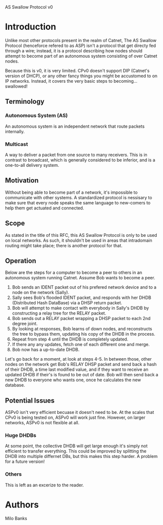 AS Swallow Protocol v0

# Introduction
Unlike most other protocols present in the realm of Catnet, The AS Swallow Protocol (henceforce refered
to as ASP) isn't a protocol that get directy fed through a wire; instead, it is a protocol describing
how nodes should attempt to become part of an autonomous system consisting of over Catnet nodes.

Because this is v0, it is very limited. CPv0 doesn't support DIP (Catnet's version of DHCP), or any
other fancy things you might be accustomed to on IP networks. Instead, it covers the very basic steps
to becoming... swallowed!

## Terminology

### Autonomous System (AS)
An autonomous system is an independent network that route packets internally.

### Multicast
A way to deliver a packet from one source to many receivers. This is in contrast to broadcast, which is
generally considered to be inferior, and is a one-to-all delivery system.

## Motivation
Without being able to become part of a network, it's impossible to communicate with other systems. A
standardized protocol is nessisary to make sure that every node speaks the same language to new-comers
to help them get actuated and connected.

## Scope
As stated in the title of this RFC, this AS Swallow Protocol is only to be used on local networks. As such,
it shouldn't be used in areas that intradomain routing might take place; there is another protocol for that.

## Operation
Below are the steps for a computer to become a peer to others in an autonomous system running Catnet.
Assume Bob wants to become a peer.

1. Bob sends an IDENT packet out of his prefered network device and to a node on the network (Sally).
2. Sally sees Bob's flooded IDENT packet, and responds with her DHDB (Distributed Hash DataBase) via a DHSP return packet.
3. Bob will attempt to make contact with everybody in Sally's DHDB by constructing a relay tree for the RELAY packet.
4. Bob sends out a RELAY packet wrapping a DHSP packet to each 2nd degree joint.
5. By looking at responses, Bob learns of down nodes, and reconstructs the tree to bypass them, updating his copy of the DHDB
in the process.
6. Repeat from step 4 until the DHDB is completely updated.
7. If there any any updates, fetch one of each different one and merge.
8. Bob now has a up-to-date DHDB.

Let's go back for a moment, at look at steps 4-5. In between those, other nodes on the network get Bob's RELAY DHSP packet
and send back a hash of their DHDB, a time last modified value, and if they want to receive an updated DHDB if their's is
found to be out of date. Bob will then send back a new DHDB to everyone who wants one, once he calculates the new database.

## Potential Issues
ASPv0 isn't very efficient becuase it doesn't need to be. At the scales that CPv0 is being tested on, ASPv0 will work just
fine. However, on larger networks, ASPv0 is not flexible at all.

### Huge DHDBs
At some point, the collective DHDB will get large enough it's simply not efficient to transfer everything. This could be improved
by splitting the DHDB into multiple differnet DBs, but this makes this step harder. A problem for a future version!

### Others
This is left as an excerize to the reader.

# Authors
Milo Banks

